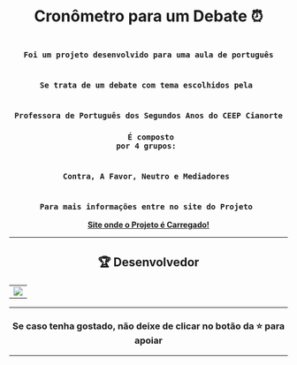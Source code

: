 # <p align="center"> Cronômetro para um Debate ⏰</p> 

### <div align="center"><code> Foi um projeto desenvolvido para uma aula de português </code></div>
### <div align="center"><code> Se trata de um debate com tema escolhidos pela </code></div>
### <div align="center"><code> Professora de Português dos Segundos Anos do CEEP Cianorte </code></div>
### <div align="center"><code> É composto por 4 grupos: </code></div>
### <div align="center"><code> Contra, A Favor, Neutro e Mediadores </code></div>
### <div align="center"><code> Para mais informações entre no site do Projeto </code></div>
 
<div align="center">
    <b><a href="https://guidsribeiro.github.io/cronometro/">Site onde o Projeto é Carregado!</a></b>
</div>
 

-------------------------------------------------------------------------------------------------------------------------------------------

## <p align="center"> 🏆 Desenvolvedor </p> 

<table align="center">
	<tr>
		<td>
            <a href="https://github.com/onlygr/spotify-clone/graphs/contributors">
              <img src="https://contrib.rocks/image?repo=onlygr/spotify-clone" />
            </a>
        </td>
	</tr>
</table>

----------------------------------------------------------

### <p align="center"> Se caso tenha gostado, não deixe de clicar no botão da ⭐ para apoiar </p>

----------------------------------------------------------
